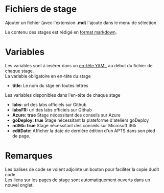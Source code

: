 ﻿# Fichiers de stage
Ajouter un fichier (avec l'extension **.md**) l'ajoute dans le menu de sélection.  

Le contenu des stages est rédigé en [format markdown](https://docs.github.com/fr/get-started/writing-on-github/getting-started-with-writing-and-formatting-on-github/basic-writing-and-formatting-syntax).  

# Variables
Les variables sont à insérer dans un [en-tête YAML](https://jekyllrb.com/docs/front-matter/) au début du fichier de chaque stage.  
La variable obligatoire en en-tête du stage  
- **title:** Le nom du stge en toutes lettres  

Les variables disponibles dans l'en-tête de chaque stage  
- **labs:** url des labs officiels sur Github
- **labsFR:** url des labs officiels sur Github
- **Azure: true** Stage nécessitant des conseils sur Azure
- **goDeploy: true** Stage nécessitant la plateforme d'ateliers goDeploy
- **m365: true** Stage nécessitant des conseils sur Microsoft 365
- **editDate:** Afficher la date de dernière édition d'un APTS dans son pied de page.

# Remarques
Les balises de code se voient adjointe un bouton pour faciliter la copie dudit code.  
Les liens sur les pages de stage sont automatiquement ouverts dans un nouvel onglet.  